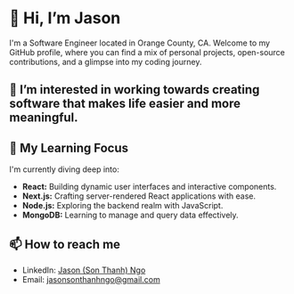 # 👋 Hi, I’m Jason
I'm a Software Engineer located in Orange County, CA. 
Welcome to my GitHub profile, where you can find a mix of personal projects, open-source contributions, and a glimpse into my coding journey. 

## 👀 I’m interested in working towards creating software that makes life easier and more meaningful.

## 🌱 My Learning Focus

I'm currently diving deep into:

- **React:** Building dynamic user interfaces and interactive components.
- **Next.js:** Crafting server-rendered React applications with ease.
- **Node.js:** Exploring the backend realm with JavaScript.
- **MongoDB:** Learning to manage and query data effectively.

## 📫 How to reach me 
- LinkedIn: [Jason (Son Thanh) Ngo](https://www.linkedin.com/in/jasonsonthanhngo/)
- Email: [jasonsonthanhngo@gmail.com](mailto:jasonsonthanhngo@gmail.com)

<!---
jasonsonthanhngo/jasonsonthanhngo is a ✨ special ✨ repository because its `README.md` (this file) appears on your GitHub profile.
You can click the Preview link to take a look at your changes.
--->
